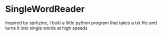 SingleWordReader
================

Inspired by spritzinc, I built a little python program that takes a txt file and turns it into single words at high speeds
